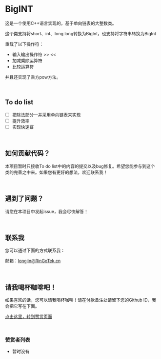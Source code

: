 # BigINT

这是一个使用C++语言实现的，基于单向链表的大整数类。

这个类支持将short、int、long long转换为BigInt，也支持将字符串转换为BigInt

重载了以下操作符：

- 输入输出操作符 >> <<
- 加减乘除运算符
- 比较运算符

并且还实现了乘方pow方法。

&nbsp;

## To do list

- [ ] 把除法部分一并采用单向链表来实现
- [ ] 提升效率
- [ ] 实现快速幂

&nbsp;

## 如何贡献代码？

本项目暂时只接收To do list中的内容的提交以及bug修复。希望您能参与到这个类的完善之中来。如果您有更好的想法，欢迎联系我！

&nbsp;

## 遇到了问题？

请您在本项目中发起issue，我会尽快解答！

&nbsp;

## 联系我

您可以通过下面的方式联系我：

邮箱：longjin@RinGoTek.cn

&nbsp;

## 请我喝杯咖啡吧！

如果喜欢的话，您可以请我喝杯咖啡！请在付款备注处请留下您的Github ID，我会把它写在下面。

[点击这里，转到赞赏页面](https://www.longjin666.top/?page_id=54)

&nbsp;

### 赞赏者列表

- 暂时没有